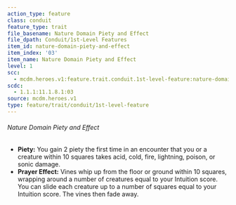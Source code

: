 ```yaml
---
action_type: feature
class: conduit
feature_type: trait
file_basename: Nature Domain Piety and Effect
file_dpath: Conduit/1st-Level Features
item_id: nature-domain-piety-and-effect
item_index: '03'
item_name: Nature Domain Piety and Effect
level: 1
scc:
  - mcdm.heroes.v1:feature.trait.conduit.1st-level-feature:nature-domain-piety-and-effect
scdc:
  - 1.1.1:11.1.8.1:03
source: mcdm.heroes.v1
type: feature/trait/conduit/1st-level-feature
---
```


###### Nature Domain Piety and Effect

- **Piety:** You gain 2 piety the first time in an encounter that you or a creature within 10 squares takes acid, cold, fire, lightning, poison, or sonic damage.
- **Prayer Effect:** Vines whip up from the floor or ground within 10 squares, wrapping around a number of creatures equal to your Intuition score. You can slide each creature up to a number of squares equal to your Intuition score. The vines then fade away.
